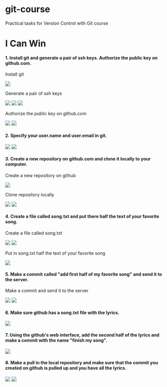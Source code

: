 # git-course
Practical tasks for Version Control with Git course

# I Can Win

#### 1. Install git and generate a pair of ssh keys. Authorize the public key on github.com.

Install git

![](/img/1.png)

Generate a pair of ssh keys

![](/img/2.png)
![](/img/3.png)
![](/img/4.png)

Authorize the public key on github.com

![](/img/5.png)
![](/img/6.png)

#### 2. Specify your user.name and user.email in git.

![](/img/8.png)
![](/img/8_1.png)

#### 3. Create a new repository on github.com and clone it locally to your computer.

Create a new repository on github

![](/img/9.png)

Clone repository locally

![](/img/10.png)
![](/img/11.png)

#### 4. Create a file called song.txt and put there half the text of your favorite song.

Create a file called song.txt

![](/img/12.png)
![](/img/13.png)

Put in song.txt half the text of your favorite song

![](/img/14.png)

#### 5. Make a commit called "add first half of my favorite song" and send it to the server.

Make a commit and send it to the server

![](/img/15.png)
![](/img/16.png)

#### 6. Make sure github has a song.txt file with the lyrics.

![](/img/17.png)

#### 7. Using the github's web interface, add the second half of the lyrics and make a commit with the name "finish my song".

![](/img/18.png)

#### 8. Make a pull in the local repository and make sure that the commit you created on github is pulled up and you have all the lyrics.

![](/img/19.png)
![](/img/20.png)
